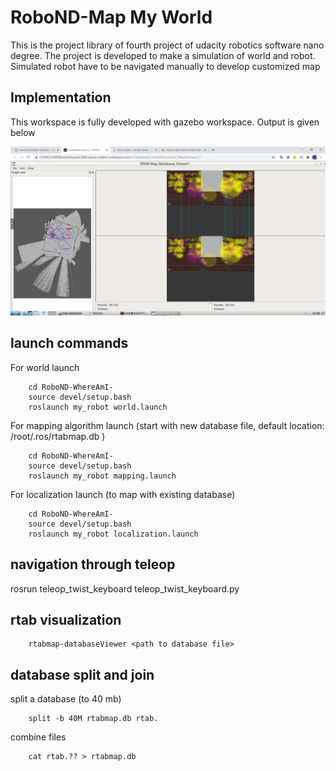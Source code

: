# RoboND-Map My World

This is the project library of fourth project of udacity robotics software nano degree. The project is developed to make a simulation of world and robot. Simulated robot have to be navigated manually to develop customized map

## Implementation

This workspace is fully developed with gazebo workspace. Output is given below

![alt text](output/rtab.png)


## launch commands

For world launch

		cd RoboND-WhereAmI-
		source devel/setup.bash
		roslaunch my_robot world.launch
        
For mapping algorithm launch (start with new database file, default location: /root/.ros/rtabmap.db )

		cd RoboND-WhereAmI-
		source devel/setup.bash
		roslaunch my_robot mapping.launch
        
For localization launch (to map with existing database)

		cd RoboND-WhereAmI-
		source devel/setup.bash
		roslaunch my_robot localization.launch
        
## navigation through teleop

rosrun teleop_twist_keyboard teleop_twist_keyboard.py

## rtab visualization

		rtabmap-databaseViewer <path to database file>
  
## database split and join
  
split a database (to 40 mb)

		split -b 40M rtabmap.db rtab.
        
combine files

		cat rtab.?? > rtabmap.db

